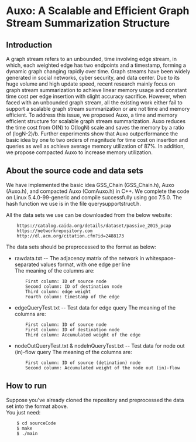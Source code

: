 # Auxo: A Scalable and Efficient Graph Stream Summarization Structure
## Introduction

A graph stream refers to an unbounded, time involving edge stream, in which, each weighted edge has two endpoints and a timestamp, forming a dynamic graph changing rapidly over time. Graph streams have been widely generated in social networks, cyber security, and data center. Due to its huge volume and high update speed, recent research mainly focus on graph stream summarization to achieve linear memory usage and constant time cost per edge insertion with slight accuracy sacrifice. However, when faced with an unbounded graph stream, all the existing work either fail to support a scalable graph stream summarization or are not time and memory efficient. To address this issue, we proposed Auxo, a time and memory efficient structure for scalable graph stream summarization. Auxo reduces the time cost from O(N) to O(logN) scale and saves the memory by a ratio of (logN-2)/b. Further experiments show that Auxo outperformance the basic idea by one to two orders of magnitude for time cost on insertion and queries as well as achieve average memory utilization of 87%. In addition, we propose compacted Auxo to increase memory utilization.  


## About the source code and data sets

We have implemented the basic idea GSS_Chain (GSS_Chain.h), Auxo (Auxo.h), and compacted Auxo (ComAuxo.h) in C++. We complete the code on Linux 5.4.0-99-generic and compile successfully using gcc 7.5.0. The hash function we use is in the file querysupportstruct.h.

All the data sets we use can be downloaded from the below website:  
```
    https://catalog.caida.org/details/dataset/passive_2015_pcap  
    https://networkrepository.com  
    http://dl.acm.org/citation.cfm?id=2488173
```

The data sets should be preprocessed to the format as below:  
* rawdata.txt -- The adjacency matrix of the network in whitespace-separated values format, with one edge per line  
    The meaning of the columns are:  
    ```
        First column: ID of source node  
        Second column: ID of destination node  
        Third column: edge weight  
        Fourth column: timestamp of the edge  
     ```

* edgeQueryTest.txt -- Test data for edge query
    The meaning of the columns are:
    ```
        First column: ID of source node  
        First column: ID of destination node  
        Third column: Accumulated weight of the edge  
    ```


* nodeOutQueryTest.txt & nodeInQueryTest.txt -- Test data for node out (in)-flow query
    The meaning of the columns are:  
    ```
        First column: ID of source (detination) node  
        Second column: Accumulated weight of the node out (in)-flow  
    ```

## How to run

Suppose you've already cloned the repository and preprocessed the data set into the format above.  
You just need:
```
    $ cd sourceCode  
    $ make  
    $ ./main  
```
